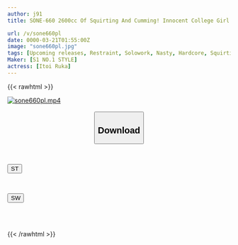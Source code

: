 ```yaml
---
author: j91
title: SONE-660 2600cc Of Squirting And Cumming! Innocent College Girl's Erotic Awakening. First Big Peeing And Convulsions Special. Ruka Itoi

url: /v/sone660pl
date: 0000-03-21T01:55:00Z
image: "sone660pl.jpg"
tags: [Upcoming releases, Restraint, Solowork, Nasty, Hardcore, Squirting, Female College Student, Acme · Orgasm]
Maker: [S1 NO.1 STYLE]
actress: [Itoi Ruka]
---
```



{{< rawhtml >}}

<div class="video" data-videoid="pending_link.html">
    <a href="javascript:;">
        <img src="/v/sone660pl/sone660pl.jpg" width="WIDTH" height="HEIGHT" alt="sone660pl.mp4" loading="lazy">
    </a>
</div>

<script type="text/javascript" src="https://j91.asia/asset/on-demand-pend.js"></script>

<br>
  <link rel="stylesheet" href="https://j91.asia/asset/bs5.css">
  
  <center>
  <button class="btn btn-primary" type="button" data-bs-toggle="collapse" data-bs-target=".multi-collapse" aria-expanded="false" aria-controls="multiCollapseExample1 multiCollapseExample2"><h2>Download</h2></button></center>
</p>
<div class="row">
  <div class="col">
    <div class="collapse multi-collapse" id="multiCollapseExample1">
      <div class="card card-body">
	      	      <br>
<div class="buttons">  
<p><a href="https://j91.asia/pending_link.html" target="_blank"><button class="btn-hover color-3"><i class="fa fa-download"></i> ST</button></a></p></div>
    </div>
  </div>
</div>
  <div class="col">
    <div class="collapse multi-collapse" id="multiCollapseExample2">
      <div class="card card-body">
	      <br>
<div class="buttons">
<p><a href="https://j91.asia/pending_link.html" target="_blank"><button class="btn-hover color-2"><i class="fa fa-download"></i> SW</button></a></p></div>
<br><br>
      </div>
    </div>
  </div>
</div>

{{< /rawhtml >}}